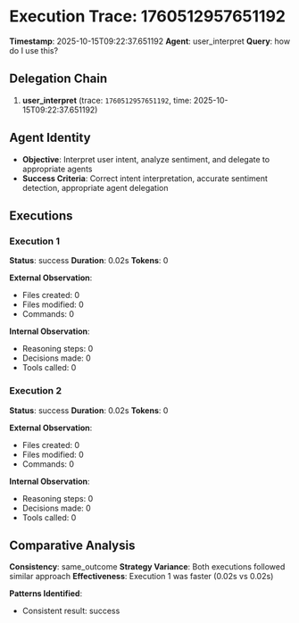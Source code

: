 # Execution Trace: 1760512957651192

**Timestamp**: 2025-10-15T09:22:37.651192
**Agent**: user_interpret
**Query**: how do I use this?

## Delegation Chain

1. **user_interpret** (trace: `1760512957651192`, time: 2025-10-15T09:22:37.651192)

## Agent Identity

- **Objective**: Interpret user intent, analyze sentiment, and delegate to appropriate agents
- **Success Criteria**: Correct intent interpretation, accurate sentiment detection, appropriate agent delegation

## Executions

### Execution 1

**Status**: success
**Duration**: 0.02s
**Tokens**: 0

**External Observation**:
- Files created: 0
- Files modified: 0
- Commands: 0

**Internal Observation**:
- Reasoning steps: 0
- Decisions made: 0
- Tools called: 0

### Execution 2

**Status**: success
**Duration**: 0.02s
**Tokens**: 0

**External Observation**:
- Files created: 0
- Files modified: 0
- Commands: 0

**Internal Observation**:
- Reasoning steps: 0
- Decisions made: 0
- Tools called: 0

## Comparative Analysis

**Consistency**: same_outcome
**Strategy Variance**: Both executions followed similar approach
**Effectiveness**: Execution 1 was faster (0.02s vs 0.02s)

**Patterns Identified**:

- Consistent result: success
